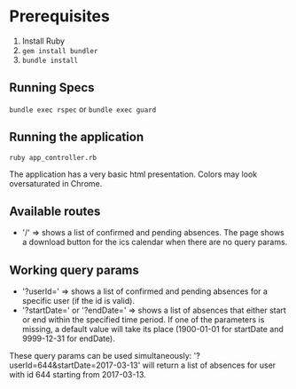 # Prerequisites

1. Install Ruby
2. `gem install bundler`
3. `bundle install`

## Running Specs

`bundle exec rspec` or `bundle exec guard`

## Running the application

`ruby app_controller.rb`

The application has a very basic html presentation. Colors may look oversaturated in Chrome.

## Available routes

* '/' => shows a list of confirmed and pending absences. The page shows a download button for the ics calendar when there are no query params.

## Working query params

* '?userId=' => shows a list of confirmed and pending absences for a specific user (if the id is valid).
* '?startDate=' or '?endDate=' => shows a list of absences that either start or end within the specified time period. If one of the parameters is missing, a default value will take its place (1900-01-01 for startDate and 9999-12-31 for endDate).

These query params can be used simultaneously: '?userId=644&startDate=2017-03-13' will return a list of absences for user with id 644 starting from 2017-03-13.
